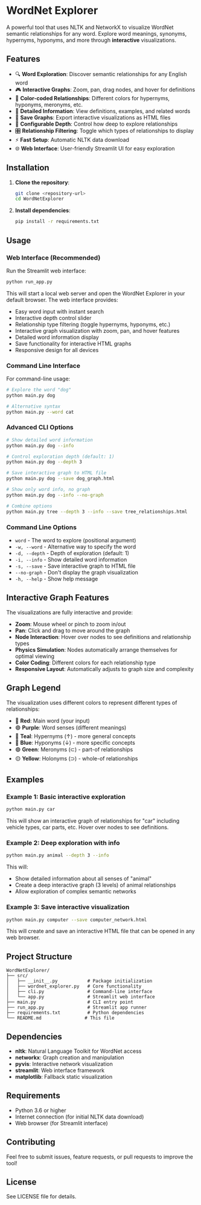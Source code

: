 # WordNet Explorer

A powerful tool that uses NLTK and NetworkX to visualize WordNet semantic relationships for any word. Explore word meanings, synonyms, hypernyms, hyponyms, and more through **interactive** visualizations.

## Features

- 🔍 **Word Exploration**: Discover semantic relationships for any English word
- 🎮 **Interactive Graphs**: Zoom, pan, drag nodes, and hover for definitions
- 🎨 **Color-coded Relationships**: Different colors for hypernyms, hyponyms, meronyms, etc.
- 📖 **Detailed Information**: View definitions, examples, and related words
- 💾 **Save Graphs**: Export interactive visualizations as HTML files
- 🎯 **Configurable Depth**: Control how deep to explore relationships
- 🎛️ **Relationship Filtering**: Toggle which types of relationships to display
- ⚡ **Fast Setup**: Automatic NLTK data download
- 🌐 **Web Interface**: User-friendly Streamlit UI for easy exploration

## Installation

1. **Clone the repository**:
   ```bash
   git clone <repository-url>
   cd WordNetExplorer
   ```

2. **Install dependencies**:
   ```bash
   pip install -r requirements.txt
   ```

## Usage

### Web Interface (Recommended)

Run the Streamlit web interface:

```bash
python run_app.py
```

This will start a local web server and open the WordNet Explorer in your default browser. The web interface provides:

- Easy word input with instant search
- Interactive depth control slider
- Relationship type filtering (toggle hypernyms, hyponyms, etc.)
- Interactive graph visualization with zoom, pan, and hover features
- Detailed word information display
- Save functionality for interactive HTML graphs
- Responsive design for all devices

### Command Line Interface

For command-line usage:

```bash
# Explore the word "dog"
python main.py dog

# Alternative syntax
python main.py --word cat
```

### Advanced CLI Options

```bash
# Show detailed word information
python main.py dog --info

# Control exploration depth (default: 1)
python main.py dog --depth 3

# Save interactive graph to HTML file
python main.py dog --save dog_graph.html

# Show only word info, no graph
python main.py dog --info --no-graph

# Combine options
python main.py tree --depth 3 --info --save tree_relationships.html
```

### Command Line Options

- `word` - The word to explore (positional argument)
- `-w, --word` - Alternative way to specify the word
- `-d, --depth` - Depth of exploration (default: 1)
- `-i, --info` - Show detailed word information
- `-s, --save` - Save interactive graph to HTML file
- `--no-graph` - Don't display the graph visualization
- `-h, --help` - Show help message

## Interactive Graph Features

The visualizations are fully interactive and provide:

- **Zoom**: Mouse wheel or pinch to zoom in/out
- **Pan**: Click and drag to move around the graph
- **Node Interaction**: Hover over nodes to see definitions and relationship types
- **Physics Simulation**: Nodes automatically arrange themselves for optimal viewing
- **Color Coding**: Different colors for each relationship type
- **Responsive Layout**: Automatically adjusts to graph size and complexity

## Graph Legend

The visualization uses different colors to represent different types of relationships:

- 🔴 **Red**: Main word (your input)
- 🟣 **Purple**: Word senses (different meanings)
- 🔵 **Teal**: Hypernyms (↑) - more general concepts
- 🔵 **Blue**: Hyponyms (↓) - more specific concepts  
- 🟢 **Green**: Meronyms (⊂) - part-of relationships
- 🟡 **Yellow**: Holonyms (⊃) - whole-of relationships

## Examples

### Example 1: Basic interactive exploration
```bash
python main.py car
```
This will show an interactive graph of relationships for "car" including vehicle types, car parts, etc. Hover over nodes to see definitions.

### Example 2: Deep exploration with info
```bash
python main.py animal --depth 3 --info
```
This will:
- Show detailed information about all senses of "animal"
- Create a deep interactive graph (3 levels) of animal relationships
- Allow exploration of complex semantic networks

### Example 3: Save interactive visualization
```bash
python main.py computer --save computer_network.html
```
This will create and save an interactive HTML file that can be opened in any web browser.

## Project Structure

```
WordNetExplorer/
├── src/
│   ├── __init__.py           # Package initialization
│   ├── wordnet_explorer.py   # Core functionality
│   ├── cli.py                # Command-line interface
│   └── app.py                # Streamlit web interface
├── main.py                   # CLI entry point
├── run_app.py                # Streamlit app runner
├── requirements.txt          # Python dependencies
└── README.md                # This file
```

## Dependencies

- **nltk**: Natural Language Toolkit for WordNet access
- **networkx**: Graph creation and manipulation
- **pyvis**: Interactive network visualization
- **streamlit**: Web interface framework
- **matplotlib**: Fallback static visualization

## Requirements

- Python 3.6 or higher
- Internet connection (for initial NLTK data download)
- Web browser (for Streamlit interface)

## Contributing

Feel free to submit issues, feature requests, or pull requests to improve the tool!

## License

See LICENSE file for details.
